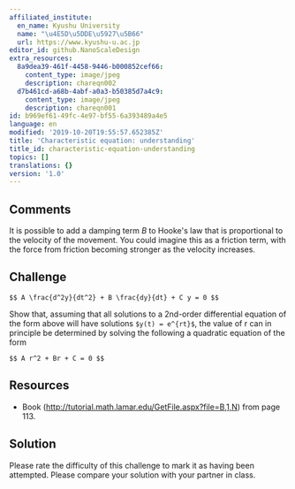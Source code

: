 ```yaml
---
affiliated_institute:
  en_name: Kyushu University
  name: "\u4E5D\u5DDE\u5927\u5B66"
  url: https://www.kyushu-u.ac.jp
editor_id: github.NanoScaleDesign
extra_resources:
  8a9dea39-461f-4458-9446-b000852cef66:
    content_type: image/jpeg
    description: chareqn002
  d7b461cd-a68b-4abf-a0a3-b50385d7a4c9:
    content_type: image/jpeg
    description: chareqn001
id: b969ef61-49fc-4e97-bf55-6a393489a4e5
language: en
modified: '2019-10-20T19:55:57.652385Z'
title: 'Characteristic equation: understanding'
title_id: characteristic-equation-understanding
topics: []
translations: {}
version: '1.0'
---
```


## Comments

It is possible to add a damping term *B* to Hooke's law that is proportional to the velocity of the movement. You could imagine this as a friction term, with the force from friction becoming stronger as the velocity increases.

## Challenge

`$$ A \frac{d^2y}{dt^2} + B \frac{dy}{dt} + C y = 0 $$`

Show that, assuming that all solutions to a 2nd-order differential equation of the form above will have solutions `$y(t) = e^{rt}$`, the value of r can in principle be determined by solving the following a quadratic equation of the form

`$$ A r^2 + Br + C = 0 $$`


## Resources

- Book (http://tutorial.math.lamar.edu/GetFile.aspx?file=B,1,N) from page 113.

## Solution
Please rate the difficulty of this challenge to mark it as having been attempted.
Please compare your solution with your partner in class.



